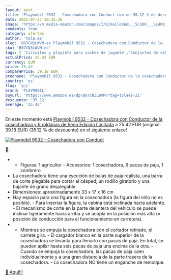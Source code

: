```yaml
---
layout: post
title: 'Playmobil 9532 - Cosechadora con Conduct con un 35.12 % de descuento'
date: 2021-07-27 10:42:36
image: 'https://m.media-amazon.com/images/I/61XeLloVWGL._SL500_._SL400_.jpg'
comments: true
category: ofertas
author: 'tole.es'
slug: 'B07CN3LWVM-es Playmobil 9532 - Cosechadora con Conductor de la...'
sku: 'B07CN3LWVM-es'
tags: [ 'Circuitos y playsets para coches de juguete','Conjuntos de vehículos de motor para niños','Juguetes','Juguetes y juegos','Muñecos y figuras','Vehículos de juguete para niños','playmobil', ]
actualPrice: 25.42 EUR
currency: EUR
price: 25.42
comparePrice: 39.18 EUR
prodname: 'Playmobil 9532 - Cosechadora con Conductor de la cosechadora y 6 roldanas de heno  Edición Limitada'
country: 'es'
flag: '🇪🇸'
brand: 'PLAYMOBIL'
buyurl: 'https://www.amazon.es/dp/B07CN3LWVM/?tag=tolees-21'
descuento: '35.12'
average: '25.42'
---
```


En este momento está [Playmobil 9532 - Cosechadora con Conductor de la cosechadora y 6 roldanas de heno  Edición Limitada](https://www.amazon.es/dp/B07CN3LWVM/?tag=tolees-21) a 25.42 EUR (original: 39.18 EUR) (35.12 %  de descuento) en el siguiente enlace!

[![Playmobil 9532 - Cosechadora con Conduct](https://m.media-amazon.com/images/I/61XeLloVWGL._SL500_._SL400_.jpg)](https://www.amazon.es/dp/B07CN3LWVM/?tag=tolees-21)

🔎:

- - Figuras: 1 agricultor - Accesorios: 1 cosechadora, 6 pacas de paja, 1 sombrero
- La cosechadora tiene una eyección de balas de paja realista, una barra de corte plegable para cortar el césped, un rodillo giratorio y una bajante de grano desplegable.
- Dimensiones: aproximadamente 33 x 17 x 16 cm
- Hay espacio para una figura en la cosechadora (la figura del niño no es posible). - Para insertar la figura, la cabina está inclinada hacia adelante. - El mecanismo de corte en la parte delantera del vehículo se puede inclinar ligeramente hacia arriba y se acopla en la posición más alta (= posición de conducción para el funcionamiento en carretera).
- - Mientras se empuja la cosechadora con el cortador retirado, el carrete gira. - El cargador blanco en la parte superior de la cosechadora se levanta para llenarlo con pacas de paja. En total, se pueden apilar hasta seis pacas de paja una encima de la otra. - Cuando se empuja la cosechadora, las pacas de paja caen individualmente y a una gran distancia de la parte trasera de la cosechadora. - La cosechadora NO tiene un enganche de remolque.

[🛒 Aquí!!!](https://www.amazon.es/dp/B07CN3LWVM/?tag=tolees-21)

